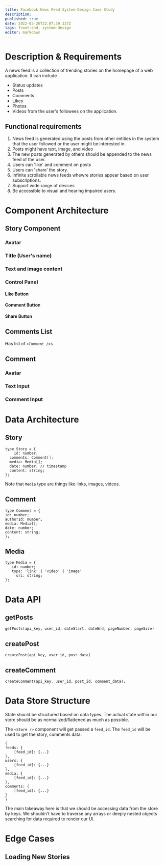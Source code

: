 ```yaml
---
title: Facebook News Feed System Design Case Study
description: 
published: true
date: 2022-03-26T22:07:39.137Z
tags: front-end, system-design
editor: markdown
---
```


# Description & Requirements
A news feed is a collection of trending stories on the homepage of a web application. It can include 
- Status updates
- Posts
- Comments
- Likes
- Photos
- Videos
from the user's followees on the application.
## Functional requirements
1. News feed is generated using the posts from other entities in the system that the user followed or the user might be interested in.
2. Posts might have text, image, and video
3. The new posts generated by others should be appended to the news feed of the user.
4. Users can 'like' and comment on posts
5. Users can 'share' the story.
6. Infinite scrollable news feeds whewre stories appear based on user subscriptions. 
7. Support wide range of devices
8. Be accessible to visual and hearing impaired users.

# Component Architecture
## Story Component
### Avatar
### Title (User's name)
### Text and image content
### Control Panel
#### Like Button
#### Comment Button
#### Share Button

## Comments List
Has list of `<Comment />`s 
## Comment
### Avatar
### Text input
### Comment Input

# Data Architecture
## Story
```
type Story = {
	id: number;
  comments: Comment[];
  media: Media[];
  date: number; // timestamp
  content: string;
};
```
Note that `Media` type are things like links, images, videos.
## Comment
```
type Comment = {
id: number;
authorId: number;
media: Media[];
date: number;
content: string;
};
```
## Media 
```
type Media = {
   id: number;
   type: 'link' | 'video' | 'image'
	 uri: string;
};
```

# Data API
## getPosts
```
getPosts(api_key, user_id, dateStart, dateEnd, pageNumber, pageSize)
```
## createPost
```
createPost(api_key, user_id, post_data)
```
## createComment
```
createComment(api_key, user_id, post_id, comment_data);
```

# Data Store Structure
State should be structured based on data types. The actual state within our store should be as normalized/flattened as much as possible. 

The `<Store />` component will get passed a `feed_id`. The `feed_id` will be used to get the story, comments data. 
```
{
feeds: {
	[feed_id]: {...}
},
users: {
	[feed_id]: {...}
},
media: {
	[feed_id]: {...}
},
comments: {
	[feed_id]: {...}
}
}
```

The main takeaway here is that we should be accessing data from the store by keys. We shouldn't have to traverse any arrays or deeply nested objects searching for data required to render our UI.

# Edge Cases
## Loading New Stories